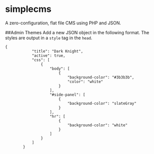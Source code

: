 # simplecms
A zero-configuration, flat file CMS using PHP and JSON.


##Admin Themes
Add a new JSON object in the following format. The styles are output in a `style` tag in the `head`.

```
{
            "title": "Dark Knight",
            "active": true,
            "css": [
                {
                    "body": [
                        {
                            "background-color": "#3b3b3b",
                            "color": "white"
                        }
                    ],
                    "#side-panel": [
                        {
                            "background-color": "slateGray"
                        }
                    ],
                    "hr": [
                        {
                            "background-color": "white"
                        }
                    ]
                }
            ]
        }
```
